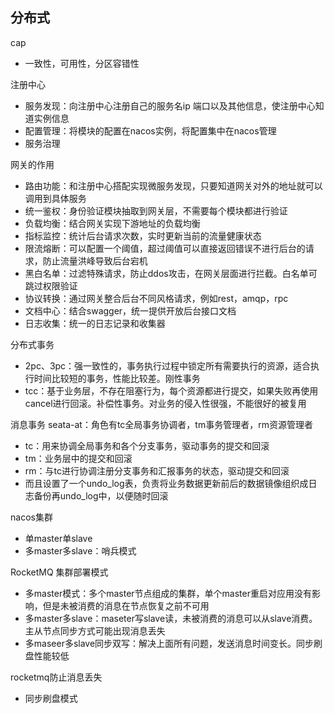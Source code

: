 ## 分布式
cap
- 一致性，可用性，分区容错性

注册中心
- 服务发现：向注册中心注册自己的服务名ip 端口以及其他信息，使注册中心知道实例信息
- 配置管理：将模块的配置在nacos实例，将配置集中在nacos管理
- 服务治理

网关的作用
- 路由功能：和注册中心搭配实现微服务发现，只要知道网关对外的地址就可以调用到具体服务
- 统一鉴权：身份验证模块抽取到网关层，不需要每个模块都进行验证
- 负载均衡：结合网关实现下游地址的负载均衡
- 指标监控：统计后台请求次数，实时更新当前的流量健康状态
- 限流熔断：可以配置一个阈值，超过阈值可以直接返回错误不进行后台的请求，防止流量洪峰导致后台宕机
- 黑白名单：过滤特殊请求，防止ddos攻击，在网关层面进行拦截。白名单可跳过权限验证
- 协议转换：通过网关整合后台不同风格请求，例如rest，amqp，rpc
- 文档中心：结合swagger，统一提供开放后台接口文档
- 日志收集：统一的日志记录和收集器

分布式事务
- 2pc、3pc：强一致性的，事务执行过程中锁定所有需要执行的资源，适合执行时间比较短的事务，性能比较差。刚性事务
 - tcc：基于业务层，不存在阻塞行为，每个资源都进行提交，如果失败再使用cancel进行回滚。补偿性事务。对业务的侵入性很强，不能很好的被复用

消息事务
seata-at：角色有tc全局事务协调者，tm事务管理者，rm资源管理者
- tc：用来协调全局事务和各个分支事务，驱动事务的提交和回滚
- tm：业务层中的提交和回滚
- rm：与tc进行协调注册分支事务和汇报事务的状态，驱动提交和回滚
- 而且设置了一个undo_log表，负责将业务数据更新前后的数据镜像组织成日志备份再undo_log中，以便随时回滚

nacos集群
- 单master单slave
- 多master多slave：哨兵模式

RocketMQ 集群部署模式
- 多master模式：多个master节点组成的集群，单个master重启对应用没有影响，但是未被消费的消息在节点恢复之前不可用
- 多master多slave：maseter写slave读，未被消费的消息可以从slave消费。主从节点同步方式可能出现消息丢失
- 多maseer多slave同步双写：解决上面所有问题，发送消息时间变长。同步刷盘性能较低

rocketmq防止消息丢失
- 同步刷盘模式
